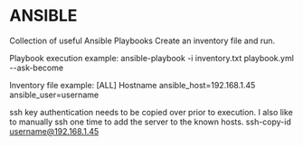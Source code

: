 # ANSIBLE
Collection of useful Ansible Playbooks
Create an inventory file and run. 

Playbook execution example: 
ansible-playbook -i inventory.txt playbook.yml --ask-become

Inventory file example:
[ALL]
Hostname ansible_host=192.168.1.45 ansible_user=username

ssh key authentication needs to be copied over prior to execution. I also like to manually ssh one time to add the server to the known hosts.
ssh-copy-id username@192.168.1.45
